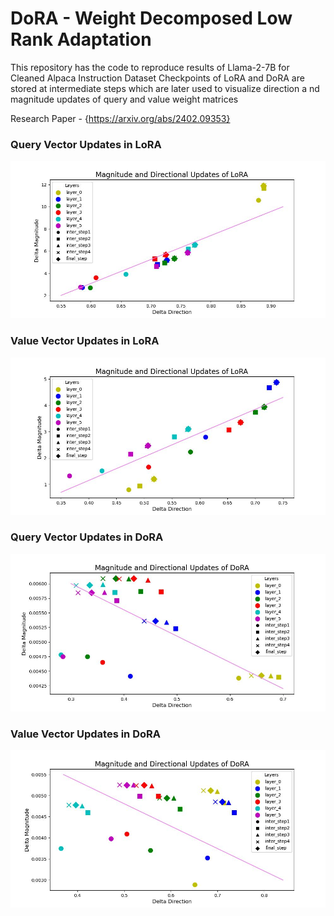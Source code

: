 # DoRA - Weight Decomposed Low Rank Adaptation
This repository has the code to reproduce results of Llama-2-7B for Cleaned Alpaca Instruction Dataset
Checkpoints of LoRA and DoRA are stored at intermediate steps which are later used to visualize direction a
nd magnitude updates of query and value weight matrices

Research Paper - {https://arxiv.org/abs/2402.09353}

### Query Vector Updates in LoRA

<img title="Query Vector of LoRA" alt="Image 1" src="images/plot_lora_q_proj.jpg">

### Value Vector Updates in LoRA

<img title="Value Vector of LoRA" alt="Image 2" src="images/plot_lora_v_proj.jpg">

### Query Vector Updates in DoRA

<img title="Query Vector of DoRA" alt="Image 3" src="images/plot_dora_q_proj.jpg">

### Value Vector Updates in DoRA

<img title="Value Vector of DoRA" alt="Image 4" src="images/plot_dora_v_proj_1.jpg">